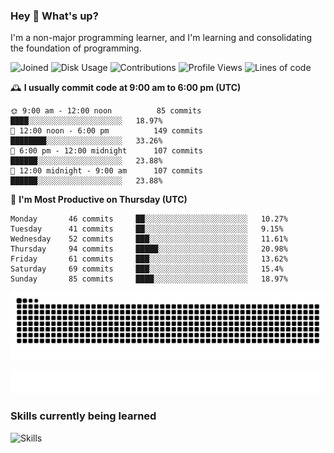 ### Hey :wave: What's up?

I'm a non-major programming learner, and I'm learning and consolidating the foundation of programming.

<!--START_SECTION:waka-->
![Joined](http://img.shields.io/badge/Joined-6%20years%20ago-6D67E4?style=flat&labelColor=453C67)
![Disk Usage](http://img.shields.io/badge/Github%27s%20Storage-592.0%20MB-FD841F?style=flat&labelColor=E14D2A)
![Contributions](http://img.shields.io/badge/Contributions%20in%202023-56-7DCE13?style=flat&labelColor=2B7A0B)
![Profile Views](http://img.shields.io/badge/Profile%20Views-273-3AB4F2?style=flat&labelColor=0078AA)
![Lines of code](https://img.shields.io/badge/Lines%20of%20code-2%20Million%20Lines%20of%20code-FF8B8B?style=flat&labelColor=EB4747)

🕰️ **I usually commit code at 9:00 am to 6:00 pm (UTC)** 

```text
🌞 9:00 am - 12:00 noon          85 commits     ████░░░░░░░░░░░░░░░░░░░░░   18.97% 
🌆 12:00 noon - 6:00 pm          149 commits    ████████░░░░░░░░░░░░░░░░░   33.26% 
🌃 6:00 pm - 12:00 midnight      107 commits    ██████░░░░░░░░░░░░░░░░░░░   23.88% 
🌙 12:00 midnight - 9:00 am      107 commits    ██████░░░░░░░░░░░░░░░░░░░   23.88%
```
📅 **I'm Most Productive on Thursday (UTC)** 

```text
Monday       46 commits     ██░░░░░░░░░░░░░░░░░░░░░░░   10.27% 
Tuesday      41 commits     ██░░░░░░░░░░░░░░░░░░░░░░░   9.15% 
Wednesday    52 commits     ███░░░░░░░░░░░░░░░░░░░░░░   11.61% 
Thursday     94 commits     █████░░░░░░░░░░░░░░░░░░░░   20.98% 
Friday       61 commits     ███░░░░░░░░░░░░░░░░░░░░░░   13.62% 
Saturday     69 commits     ███░░░░░░░░░░░░░░░░░░░░░░   15.4% 
Sunday       85 commits     ████░░░░░░░░░░░░░░░░░░░░░   18.97%
```

<!--END_SECTION:waka-->

![Snake animation](https://raw.githubusercontent.com/dirname/dirname/output/snake.svg)

![metrics](github-metrics.svg)

### Skills currently being learned

![Skills](https://skillicons.dev/icons?i=linux,rust,go,solidity,typescript,bash,git,postgres,mysql,redis,mongo,docker,kubernetes,grafana,prometheus)
